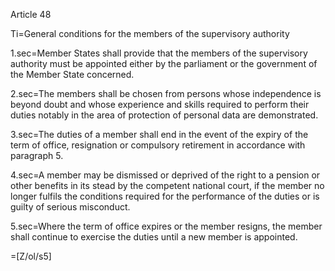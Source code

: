 Article 48

Ti=General conditions for the members of the supervisory authority

1.sec=Member States shall provide that the members of the supervisory authority must be appointed either by the parliament or the government of the Member State concerned.

2.sec=The members shall be chosen from persons whose independence is beyond doubt and whose experience and skills required to perform their duties notably in the area of protection of personal data are demonstrated.

3.sec=The duties of a member shall end in the event of the expiry of the term of office, resignation or compulsory retirement in accordance with paragraph 5.

4.sec=A member may be dismissed or deprived of the right to a pension or other benefits in its stead by the competent national court, if the member no longer fulfils the conditions required for the performance of the duties or is guilty of serious misconduct.

5.sec=Where the term of office expires or the member resigns, the member shall continue to exercise the duties until a new member is appointed.

=[Z/ol/s5]